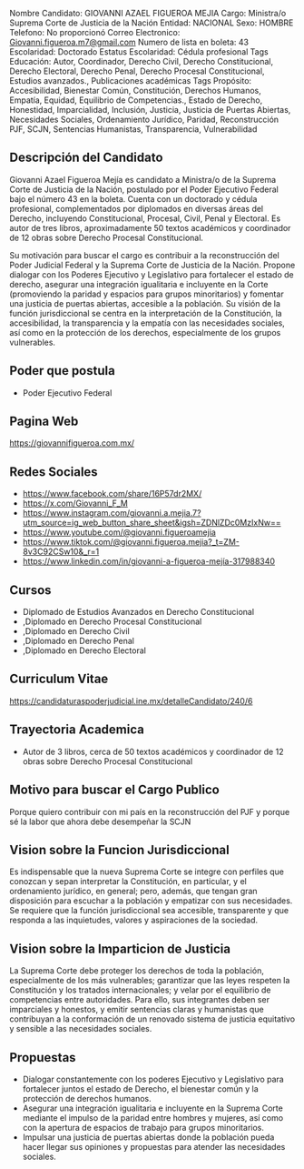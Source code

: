 Nombre Candidato: GIOVANNI AZAEL FIGUEROA MEJIA
Cargo: Ministra/o Suprema Corte de Justicia de la Nación
Entidad: NACIONAL
Sexo: HOMBRE
Telefono: No proporcionó
Correo Electronico: Giovanni.figueroa.m7@gmail.com
Numero de lista en boleta: 43
Escolaridad: Doctorado
Estatus Escolaridad: Cédula profesional
Tags Educación: Autor, Coordinador, Derecho Civil, Derecho Constitucional, Derecho Electoral, Derecho Penal, Derecho Procesal Constitucional, Estudios avanzados., Publicaciones académicas
Tags Propósito: Accesibilidad, Bienestar Común, Constitución, Derechos Humanos, Empatía, Equidad, Equilibrio de Competencias., Estado de Derecho, Honestidad, Imparcialidad, Inclusión, Justicia, Justicia de Puertas Abiertas, Necesidades Sociales, Ordenamiento Jurídico, Paridad, Reconstrucción PJF, SCJN, Sentencias Humanistas, Transparencia, Vulnerabilidad


## Descripción del Candidato 

Giovanni Azael Figueroa Mejía es candidato a Ministra/o de la Suprema Corte de Justicia de la Nación, postulado por el Poder Ejecutivo Federal bajo el número 43 en la boleta. Cuenta con un doctorado y cédula profesional, complementados por diplomados en diversas áreas del Derecho, incluyendo Constitucional, Procesal, Civil, Penal y Electoral.  Es autor de tres libros, aproximadamente 50 textos académicos y coordinador de 12 obras sobre Derecho Procesal Constitucional.

Su motivación para buscar el cargo es contribuir a la reconstrucción del Poder Judicial Federal y la Suprema Corte de Justicia de la Nación.  Propone dialogar con los Poderes Ejecutivo y Legislativo para fortalecer el estado de derecho, asegurar una integración igualitaria e incluyente en la Corte (promoviendo la paridad y espacios para grupos minoritarios) y fomentar una justicia de puertas abiertas, accesible a la población. Su visión de la función jurisdiccional se centra en la interpretación de la Constitución, la accesibilidad, la transparencia y la empatía con las necesidades sociales, así como en la protección de los derechos, especialmente de los grupos vulnerables.


## Poder que postula

- Poder Ejecutivo Federal


## Pagina Web

https://giovannifigueroa.com.mx/


## Redes Sociales

- https://www.facebook.com/share/16P57dr2MX/
- https://x.com/Giovanni_F_M
- https://www.instagram.com/giovanni.a.mejia.7?utm_source=ig_web_button_share_sheet&igsh=ZDNlZDc0MzIxNw==
- https://www.youtube.com/@giovanni.figueroamejia
- https://www.tiktok.com/@giovanni.figueroa.mejia?_t=ZM-8v3C92CSw10&_r=1
- https://www.linkedin.com/in/giovanni-a-figueroa-mejía-317988340


## Cursos

- Diplomado de Estudios Avanzados en Derecho Constitucional
- ,Diplomado en Derecho Procesal Constitucional
- ,Diplomado en Derecho Civil
- ,Diplomado en Derecho Penal
- ,Diplomado en Derecho Electoral


## Curriculum Vitae

https://candidaturaspoderjudicial.ine.mx/detalleCandidato/240/6


## Trayectoria Academica

- Autor de 3 libros, cerca de 50 textos académicos y coordinador de 12 obras sobre Derecho Procesal Constitucional


## Motivo para buscar el Cargo Publico

Porque quiero contribuir con mi país en la reconstrucción del PJF y porque sé la labor que ahora debe desempeñar la SCJN


## Vision sobre la Funcion Jurisdiccional

Es indispensable que la nueva Suprema Corte se integre con perfiles que conozcan y sepan interpretar la Constitución, en particular, y el ordenamiento jurídico, en general; pero, además, que tengan gran disposición para escuchar a la población y empatizar con sus necesidades. Se requiere que la función jurisdiccional sea accesible, transparente y que responda a las inquietudes, valores y aspiraciones de la sociedad.


## Vision sobre la Imparticion de Justicia

La Suprema Corte debe proteger los derechos de toda la población, especialmente de los más vulnerables; garantizar que las leyes respeten la Constitución y los tratados internacionales; y velar por el equilibrio de competencias entre autoridades. Para ello, sus integrantes deben ser imparciales y honestos, y emitir sentencias claras y humanistas que contribuyan a la conformación de un renovado sistema de justicia equitativo y sensible a las necesidades sociales.


## Propuestas

- Dialogar constantemente con los poderes Ejecutivo y Legislativo para fortalecer juntos el estado de Derecho, el bienestar común y la protección de derechos humanos.
- Asegurar una integración igualitaria e incluyente en la Suprema Corte mediante el impulso de la paridad entre hombres y mujeres, así como con la apertura de espacios de trabajo para grupos minoritarios.
- Impulsar una justicia de puertas abiertas donde la población pueda hacer llegar sus opiniones y propuestas para atender las necesidades sociales.

